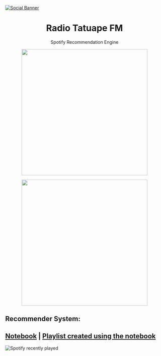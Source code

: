 [![Social Banner](https://developer.spotify.com/images/spotify-for-developers-logo.svg#s4d-logo)](https://developer.spotify.com/)
<h1 align="center">Radio Tatuape FM</h1>
 <p align="center">Spotify Recommendation Engine 
	 </p>
<p align="center">
 <img src="https://ucalyptus.github.io/Spotify-Recommendation-Engine/spotify.gif" width=400>
</p>

<p align="center">
 <img src="https://static.wixstatic.com/media/a6112a_23a0d03d996d492e883c92b7c4f17f4b~mv2.png/v1/fill/w_279,h_279,al_c,q_85,usm_0.66_1.00_0.01,enc_auto/logo%20tatuape%2024%20horas%20-%20Copia.png" width=400>
</p>

## Recommender System:
## [Notebook](https://github.com/ucalyptus/Spotify-Recommendation-Engine/blob/master/Spotify_Recommendation_System_.ipynb) | [Playlist created using the notebook](https://open.spotify.com/playlist/2s8wPjY7YEBIh9vBwTZhkq)



![Spotify recently played](https://spotify-recently-played-readme.vercel.app/api?user=mdid5sqr181mup08gb93hifm1&count=10)

